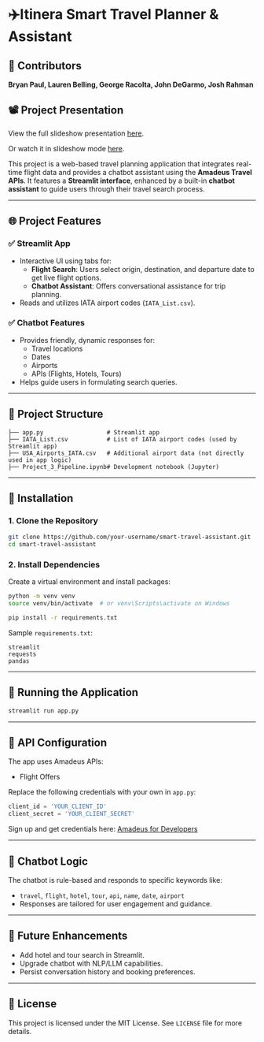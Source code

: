 # ✈️Itinera Smart Travel Planner & Assistant

## 👥 Contributors  
**Bryan Paul, Lauren Belling, George Racolta, John DeGarmo, Josh Rahman**

## 📽️ Project Presentation
View the full slideshow presentation [here](https://docs.google.com/presentation/d/1blsT5YexcNUG13J-qSFze73j6cf1fgh-WKNKphfgRdU/view).

Or watch it in slideshow mode [here](https://docs.google.com/presentation/d/1blsT5YexcNUG13J-qSFze73j6cf1fgh-WKNKphfgRdU/present).



This project is a web-based travel planning application that integrates real-time flight data and provides a chatbot assistant using the **Amadeus Travel APIs**. It features a **Streamlit interface**, enhanced by a built-in **chatbot assistant** to guide users through their travel search process.

---

## 🌐 Project Features

### ✅ Streamlit App
- Interactive UI using tabs for:
  - **Flight Search**: Users select origin, destination, and departure date to get live flight options.
  - **Chatbot Assistant**: Offers conversational assistance for trip planning.
- Reads and utilizes IATA airport codes (`IATA_List.csv`).

### ✅ Chatbot Features
- Provides friendly, dynamic responses for:
  - Travel locations
  - Dates
  - Airports
  - APIs (Flights, Hotels, Tours)
- Helps guide users in formulating search queries.

---

## 📁 Project Structure

```
├── app.py                  # Streamlit app
├── IATA_List.csv           # List of IATA airport codes (used by Streamlit app)
├── USA_Airports_IATA.csv   # Additional airport data (not directly used in app logic)
├── Project_3_Pipeline.ipynb# Development notebook (Jupyter)
```

---

## 🔧 Installation

### 1. Clone the Repository
```bash
git clone https://github.com/your-username/smart-travel-assistant.git
cd smart-travel-assistant
```

### 2. Install Dependencies
Create a virtual environment and install packages:
```bash
python -m venv venv
source venv/bin/activate  # or venv\Scripts\activate on Windows

pip install -r requirements.txt
```

Sample `requirements.txt`:
```
streamlit
requests
pandas
```

---

## 🚀 Running the Application

```bash
streamlit run app.py
```

---

## 🔐 API Configuration

The app uses Amadeus APIs:
- Flight Offers

Replace the following credentials with your own in `app.py`:
```python
client_id = 'YOUR_CLIENT_ID'
client_secret = 'YOUR_CLIENT_SECRET'
```

Sign up and get credentials here: [Amadeus for Developers](https://developers.amadeus.com/)

---

## 💬 Chatbot Logic

The chatbot is rule-based and responds to specific keywords like:
- `travel`, `flight`, `hotel`, `tour`, `api`, `name`, `date`, `airport`
- Responses are tailored for user engagement and guidance.

---

## 📌 Future Enhancements

- Add hotel and tour search in Streamlit.
- Upgrade chatbot with NLP/LLM capabilities.
- Persist conversation history and booking preferences.

---

## 📄 License

This project is licensed under the MIT License. See `LICENSE` file for more details.